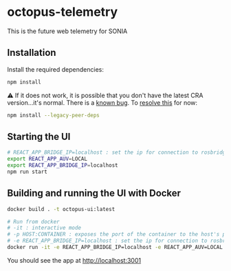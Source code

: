 # octopus-telemetry

This is the future web telemetry for SONIA

## Installation

Install the required dependencies:

```bash
npm install
```

⚠️ If it does not work, it is possible that you don't have the latest CRA version...it's normal. There is a [known bug](https://github.com/npm/cli/issues/2128). To [resolve this](https://github.com/facebook/create-react-app/pull/9964) for now:

```bash
npm install --legacy-peer-deps
```

## Starting the UI

```bash
# REACT_APP_BRIDGE_IP=localhost : set the ip for connection to rosbridge
export REACT_APP_AUV=LOCAL
export REACT_APP_BRIDGE_IP=localhost
npm run start
```

## Building and running the UI with Docker

```bash
docker build . -t octopus-ui:latest

# Run from docker
# -it : interactive mode
# -p HOST:CONTAINER : exposes the port of the container to the host's port
# -e REACT_APP_BRIDGE_IP=localhost : set the ip for connection to rosbridge
docker run -it -e REACT_APP_BRIDGE_IP=localhost -e REACT_APP_AUV=LOCAL -p 3001:3000 octopus-ui:latest
```

You should see the app at [http://localhost:3001](http://localhost:3001)

